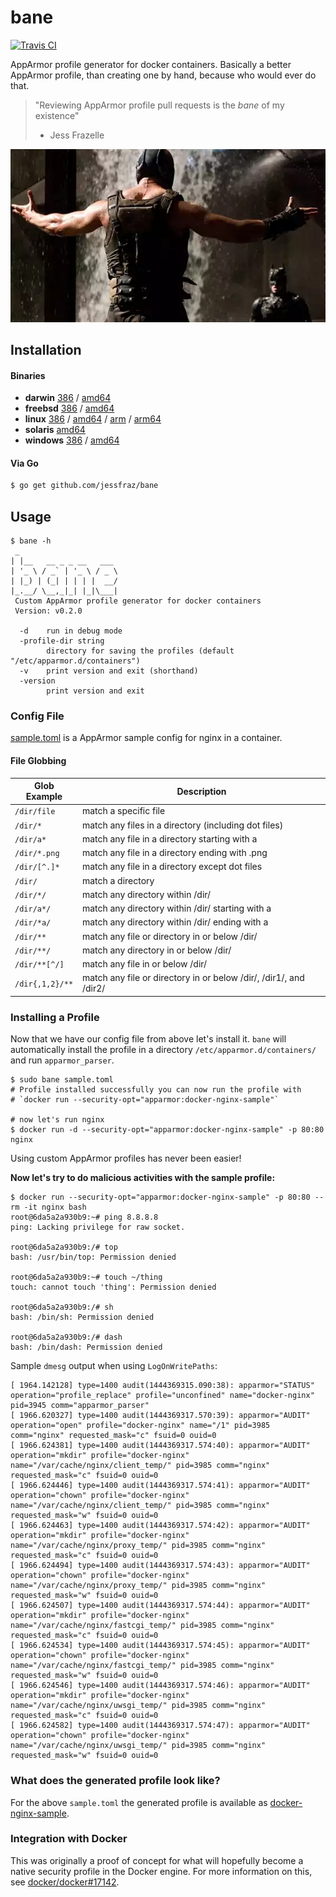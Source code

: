 # bane

[![Travis CI](https://travis-ci.org/jessfraz/bane.svg?branch=master)](https://travis-ci.org/jessfraz/bane)

AppArmor profile generator for docker containers. Basically a better AppArmor
profile, than creating one by hand, because who would ever do that.

> "Reviewing AppArmor profile pull requests is the _bane_ of my existence"
>  - Jess Frazelle

![bane](bane.jpg)


## Installation

#### Binaries

- **darwin** [386](https://github.com/jessfraz/bane/releases/download/v0.2.0/bane-darwin-386) / [amd64](https://github.com/jessfraz/bane/releases/download/v0.2.0/bane-darwin-amd64)
- **freebsd** [386](https://github.com/jessfraz/bane/releases/download/v0.2.0/bane-freebsd-386) / [amd64](https://github.com/jessfraz/bane/releases/download/v0.2.0/bane-freebsd-amd64)
- **linux** [386](https://github.com/jessfraz/bane/releases/download/v0.2.0/bane-linux-386) / [amd64](https://github.com/jessfraz/bane/releases/download/v0.2.0/bane-linux-amd64) / [arm](https://github.com/jessfraz/bane/releases/download/v0.2.0/bane-linux-arm) / [arm64](https://github.com/jessfraz/bane/releases/download/v0.2.0/bane-linux-arm64)
- **solaris** [amd64](https://github.com/jessfraz/bane/releases/download/v0.2.0/bane-solaris-amd64)
- **windows** [386](https://github.com/jessfraz/bane/releases/download/v0.2.0/bane-windows-386) / [amd64](https://github.com/jessfraz/bane/releases/download/v0.2.0/bane-windows-amd64)

#### Via Go

```bash
$ go get github.com/jessfraz/bane
```

## Usage

```console
$ bane -h
 _
| |__   __ _ _ __   ___
| '_ \ / _` | '_ \ / _ \
| |_) | (_| | | | |  __/
|_.__/ \__,_|_| |_|\___|
 Custom AppArmor profile generator for docker containers
 Version: v0.2.0

  -d    run in debug mode
  -profile-dir string
        directory for saving the profiles (default "/etc/apparmor.d/containers")
  -v    print version and exit (shorthand)
  -version
        print version and exit
```

### Config File

[sample.toml](sample.toml) is a AppArmor sample config for nginx in a container.

#### File Globbing

| Glob Example  | Description |
| ------------- | ------------- |
| `/dir/file` |   match a specific file |
| `/dir/*`        | match any files in a directory (including dot files) |
| `/dir/a*`      | match any file in a directory starting with a |
| `/dir/*.png`    | match any file in a directory ending with .png |
| `/dir/[^.]*`   | match any file in a directory except dot files |
| `/dir/`        | match a directory |
| `/dir/*/`       | match any directory within /dir/ |
| `/dir/a*/`     | match any directory within /dir/ starting with a |
| `/dir/*a/`     | match any directory within /dir/ ending with a |
| `/dir/**`       | match any file or directory in or below /dir/ |
| `/dir/**/`     | match any directory in or below /dir/ |
| `/dir/**[^/]`   | match any file in or below /dir/ |
| `/dir{,1,2}/**` | match any file or directory in or below /dir/, /dir1/, and /dir2/ |

### Installing a Profile

Now that we have our config file from above let's install it. `bane` will
automatically install the profile in a directory
`/etc/apparmor.d/containers/` and run `apparmor_parser`.

```console
$ sudo bane sample.toml
# Profile installed successfully you can now run the profile with
# `docker run --security-opt="apparmor:docker-nginx-sample"`

# now let's run nginx
$ docker run -d --security-opt="apparmor:docker-nginx-sample" -p 80:80 nginx
```

Using custom AppArmor profiles has never been easier!

**Now let's try to do malicious activities with the sample profile:**

```console
$ docker run --security-opt="apparmor:docker-nginx-sample" -p 80:80 --rm -it nginx bash
root@6da5a2a930b9:~# ping 8.8.8.8
ping: Lacking privilege for raw socket.

root@6da5a2a930b9:/# top
bash: /usr/bin/top: Permission denied

root@6da5a2a930b9:~# touch ~/thing
touch: cannot touch 'thing': Permission denied

root@6da5a2a930b9:/# sh
bash: /bin/sh: Permission denied

root@6da5a2a930b9:/# dash
bash: /bin/dash: Permission denied
```


Sample `dmesg` output when using `LogOnWritePaths`:

```
[ 1964.142128] type=1400 audit(1444369315.090:38): apparmor="STATUS" operation="profile_replace" profile="unconfined" name="docker-nginx" pid=3945 comm="apparmor_parser"
[ 1966.620327] type=1400 audit(1444369317.570:39): apparmor="AUDIT" operation="open" profile="docker-nginx" name="/1" pid=3985 comm="nginx" requested_mask="c" fsuid=0 ouid=0
[ 1966.624381] type=1400 audit(1444369317.574:40): apparmor="AUDIT" operation="mkdir" profile="docker-nginx" name="/var/cache/nginx/client_temp/" pid=3985 comm="nginx" requested_mask="c" fsuid=0 ouid=0
[ 1966.624446] type=1400 audit(1444369317.574:41): apparmor="AUDIT" operation="chown" profile="docker-nginx" name="/var/cache/nginx/client_temp/" pid=3985 comm="nginx" requested_mask="w" fsuid=0 ouid=0
[ 1966.624463] type=1400 audit(1444369317.574:42): apparmor="AUDIT" operation="mkdir" profile="docker-nginx" name="/var/cache/nginx/proxy_temp/" pid=3985 comm="nginx" requested_mask="c" fsuid=0 ouid=0
[ 1966.624494] type=1400 audit(1444369317.574:43): apparmor="AUDIT" operation="chown" profile="docker-nginx" name="/var/cache/nginx/proxy_temp/" pid=3985 comm="nginx" requested_mask="w" fsuid=0 ouid=0
[ 1966.624507] type=1400 audit(1444369317.574:44): apparmor="AUDIT" operation="mkdir" profile="docker-nginx" name="/var/cache/nginx/fastcgi_temp/" pid=3985 comm="nginx" requested_mask="c" fsuid=0 ouid=0
[ 1966.624534] type=1400 audit(1444369317.574:45): apparmor="AUDIT" operation="chown" profile="docker-nginx" name="/var/cache/nginx/fastcgi_temp/" pid=3985 comm="nginx" requested_mask="w" fsuid=0 ouid=0
[ 1966.624546] type=1400 audit(1444369317.574:46): apparmor="AUDIT" operation="mkdir" profile="docker-nginx" name="/var/cache/nginx/uwsgi_temp/" pid=3985 comm="nginx" requested_mask="c" fsuid=0 ouid=0
[ 1966.624582] type=1400 audit(1444369317.574:47): apparmor="AUDIT" operation="chown" profile="docker-nginx" name="/var/cache/nginx/uwsgi_temp/" pid=3985 comm="nginx" requested_mask="w" fsuid=0 ouid=0
```


### What does the generated profile look like?

For the above `sample.toml` the generated profile is available as [docker-nginx-sample](docker-nginx-sample).

### Integration with Docker

This was originally a proof of concept for what will hopefully become a native
security profile in the Docker engine. For more information on this, see
[docker/docker#17142](https://github.com/docker/docker/issues/17142).

